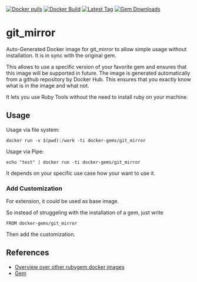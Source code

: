 [![Docker pulls](https://img.shields.io/docker/pulls/rubygem/git_mirror.svg)](https://hub.docker.com/r/rubygem/git_mirror/)
[![Docker Build](https://img.shields.io/docker/automated/rubygem/git_mirror.svg)](https://hub.docker.com/r/rubygem/git_mirror/)
[![Latest Tag](https://img.shields.io/github/tag/docker-rubygem/git_mirror.svg)](https://hub.docker.com/r/rubygem/git_mirror/)
[![Gem Downloads](https://img.shields.io/gem/dt/git_mirror.svg)](https://rubygems.org/gems/git_mirror/)
# git_mirror

Auto-Generated Docker image for git_mirror to allow simple usage without installation.
It is in sync with the original gem.

This allows to use a specific version of your favorite gem and ensures that this image will be supported in future.
The image is generated automatically from a github repository by Docker Hub.
This ensures that you exactly know what is in the image and what not.

It lets you use Ruby Tools without the need to install ruby on your machine.

## Usage

Usage via file system:

`docker run -v $(pwd):/work -ti docker-gems/git_mirror`

Usage via Pipe:

`echo "test" | docker run -ti docker-gems/git_mirror`

It depends on your specific use case how your want to use it.

### Add Customization

For extension, it could be used as base image.

So instead of struggeling with the installation of a gem, just write

`FROM docker-gems/git_mirror`

Then add the customization.

## References

 - [Overview over other rubygem docker images](https://github.com/thinkbot/docker-rubygem)
 - [Gem](https://rubygems.org/gems/git_mirror/)
